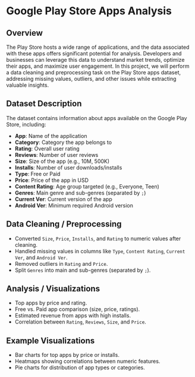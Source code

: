 # Google Play Store Apps Analysis

## Overview
The Play Store hosts a wide range of applications, and the data associated with these apps offers significant potential for analysis. Developers and businesses can leverage this data to understand market trends, optimize their apps, and maximize user engagement. 
In this project, we will perform a data cleaning and preprocessing task on the Play Store apps dataset, addressing missing values, outliers, and other issues while extracting valuable insights.


## Dataset Description
The dataset contains information about apps available on the Google Play Store, including:

- **App**: Name of the application
- **Category**: Category the app belongs to
- **Rating**: Overall user rating
- **Reviews**: Number of user reviews
- **Size**: Size of the app (e.g., 10M, 500K)
- **Installs**: Number of user downloads/installs
- **Type**: Free or Paid
- **Price**: Price of the app in USD
- **Content Rating**: Age group targeted (e.g., Everyone, Teen)
- **Genres**: Main genre and sub-genres (separated by `;`)
- **Current Ver**: Current version of the app
- **Android Ver**: Minimum required Android version

## Data Cleaning / Preprocessing
- Converted `Size`, `Price`, `Installs`, and `Rating` to numeric values after cleaning.  
- Handled missing values in columns like `Type`, `Content Rating`, `Current Ver`, and `Android Ver`.  
- Removed outliers in `Rating` and `Price`.  
- Split `Genres` into main and sub-genres (separated by `;`).  

## Analysis / Visualizations
- Top apps by price and rating.  
- Free vs. Paid app comparison (size, price, ratings).  
- Estimated revenue from apps with high installs.  
- Correlation between `Rating`, `Reviews`, `Size`, and `Price`.    

## Example Visualizations
- Bar charts for top apps by price or installs.  
- Heatmaps showing correlations between numeric features.  
- Pie charts for distribution of app types or categories.

